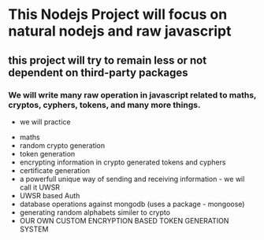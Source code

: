 # This Nodejs Project will focus on natural nodejs and raw javascript
## this project will try to remain less or not dependent on third-party packages
### We will write many raw operation in javascript related to maths, cryptos, cyphers, tokens, and many more things.

- we will practice
* maths
* random crypto generation
* token generation
* encrypting information in crypto generated tokens and cyphers
* certificate generation
* a powerfull unique way of sending and receiving information - we wil call it UWSR
* UWSR based Auth
* database operations against mongodb (uses a package - mongoose)
* generating random alphabets similer to crypto
* OUR OWN CUSTOM ENCRYPTION BASED TOKEN GENERATION SYSTEM